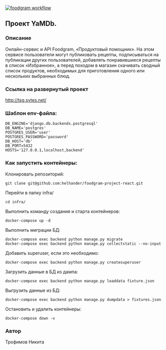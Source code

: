 [![foodgram workflow](https://github.com/helhander/foodgram-project-react/actions/workflows/yamdb_workflow.yml/badge.svg)](https://github.com/helhander/foodgram-project-react/actions/workflows/yamdb_workflow.yml)
## Проект YaMDb.
### Описание
Онлайн-сервис и API Foodgram, «Продуктовый помощник». 
На этом сервисе пользователи могут публиковать рецепты, подписываться на публикации других пользователей, добавлять понравившиеся рецепты в список «Избранное», а перед походом в магазин скачивать сводный список продуктов, необходимых для приготовления одного или нескольких выбранных блюд.

### Ссылка на развернутый проект
http://tsg.sytes.net/

### Шаблон env-файла:

```
DB_ENGINE='django.db.backends.postgresql'
DB_NAME='postgres'
POSTGRES_USER='user'
POSTGRES_PASSWORD='password'
DB_HOST='db'
DB_PORT=5432
HOSTS='127.0.0.1,localhost,backend'
```

### Как запустить контейнеры:

Клонировать репозиторий:

```
git clone git@github.com:helhander/foodgram-project-react.git
```

Перейти в папку infra/

```
cd infra/
```

Выполнить команду создания и старта контейнеров:

```
docker-compose up -d
```

Выполнить миграции БД:

```
docker-compose exec backend python manage.py migrate
docker-compose exec backend python manage.py collectstatic --no-input
```

Добавить superuser, если это необходимо:

```
docker-compose exec backend python manage.py createsuperuser
```

Загрузить данные в БД из дампа:

```
docker-compose exec backend python manage.py loaddata fixture.json
```

Выгрузить данные из БД:

```
docker-compose exec backend python manage.py dumpdata > fixtures.json
```

Остановить и удалить контейнеры:

```
docker-compose down -v
```
### Автор
Трофимов Никита
